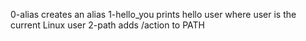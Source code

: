 0-alias creates an alias
1-hello_you prints hello user where user is the current Linux user
2-path adds /action to PATH

